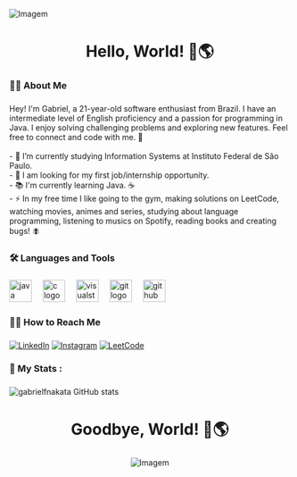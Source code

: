 <!-- GIF -->
<p align="left">
  <img align="center" src="https://github.com/gabrielfnakata/gabrielfnakata/assets/24640214/c4a42732-14d5-4ac9-b60d-991a97d30f2a" alt="Imagem">
</p>

###

<h1 align="center">Hello, World! 👋🌎</h1>

###

<h3 align="left">👩‍💻  About Me</h3>

###

<p align="left">Hey! I'm Gabriel, a 21-year-old software enthusiast from Brazil. I have an intermediate level of English proficiency and a passion for programming in Java. I enjoy solving challenging problems and exploring new features. Feel free to connect and code with me. 🚀<br><br>- 🌱 I’m currently studying Information Systems at Instituto Federal de São Paulo.<br>- 🔭 I am looking for my first job/internship opportunity.<br>- 📚 I'm currently learning Java. ☕<br>- ⚡ In my free time I like going to the gym, making solutions on LeetCode, watching movies, animes and series, studying about language programming, listening to musics on Spotify, reading books and creating bugs! 🪰</p>

###

<h3 align="left">🛠 Languages and Tools</h3>

###

<div align="left">
  <img src="https://cdn.jsdelivr.net/gh/devicons/devicon/icons/java/java-original.svg" height="40" alt="java logo"  />
  <img width="12" />
  <img src="https://cdn.jsdelivr.net/gh/devicons/devicon/icons/c/c-original.svg" height="40" alt="c logo"  />
  <img width="12" />
  <img src="https://cdn.jsdelivr.net/gh/devicons/devicon/icons/visualstudio/visualstudio-plain.svg" height="40" alt="visualstudio logo"  />
  <img width="12" />
  <img src="https://cdn.jsdelivr.net/gh/devicons/devicon/icons/git/git-original.svg" height="40" alt="git logo"  />
  <img width="12" />
  <img src="https://cdn.jsdelivr.net/gh/devicons/devicon/icons/github/github-original.svg" height="40" alt="github logo"  />
</div>

###

<h3 align="left">👨‍💻 How to Reach Me</h3>

###

<!-- Links -->
[![LinkedIn](https://img.shields.io/badge/LinkedIn-0077B5?style=for-the-badge&logo=linkedin&logoColor=white)](https://www.linkedin.com/in/gabriel-freitas-nakata-24b712220/)
[![Instagram](https://img.shields.io/badge/Instagram-E4405F?style=for-the-badge&logo=instagram&logoColor=white)](https://www.instagram.com/gabrielfnakata/)
[![LeetCode](https://img.shields.io/badge/-LeetCode-FFA116?style=for-the-badge&logo=LeetCode&logoColor=black)](https://leetcode.com/u/GabrielNakata/)

###

<h3 align="left">🎯   My Stats :</h3>

###

<!-- GithubStats -->
![gabrielfnakata GitHub stats](https://github-readme-stats.vercel.app/api?username=gabrielfnakata&show_icons=true&theme=gotham)

###

<h1 align="center">Goodbye, World! 👋🌎</h1>

###

<!-- GIF -->
<p align="center">
  <img align="center" src="https://github.com/gabrielfnakata/gabrielfnakata/assets/24640214/16a2eb57-ceea-43f2-9c3b-a267552c3f21" alt="Imagem">
</p>
